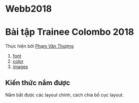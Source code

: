 # Webb2018
# **Bài tập Trainee Colombo 2018**
Thực hiện bởi [Phạm Văn Thượng](https://github.com/thuongphv2312)
1. [font](https://thuongphv2312.github.io/Webb2018/tuan1/font/font.html)
2. [color](https://thuongphv2312.github.io/Webb2018/tuan1/color/color.html)
3. [images](https://thuongphv2312.github.io/Webb2018/tuan1/image/images.html)

## Kiến thức nắm được

Nắm bắt được các layout chính, cách chia bố cục layout.

